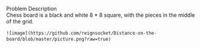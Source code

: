 Problem Description  
    Chess board is a black and white 8 * 8 square, with the pieces in the middle of the grid.  
      
    ![image](https://github.com/reignsocket/Distance-on-the-board/blob/master/picture.png?raw=true)  
    
    
    

